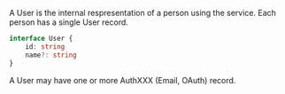 A User is the internal respresentation of a person using the service.  Each person has a single User record.

```typescript
interface User {
	id: string
	name?: string
}
```

A User may have one or more AuthXXX (Email, OAuth) record.